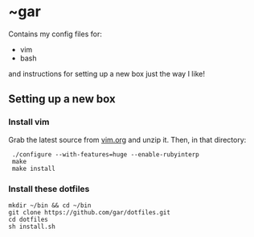 # ~gar

Contains my config files for:

 * vim
 * bash

and instructions for setting up a new box just the way I like!

## Setting up a new box

### Install vim

Grab the latest source from [vim.org](http://www.vim.org/download.php#unix) and unzip it. Then, in that directory:

     ./configure --with-features=huge --enable-rubyinterp
     make
     make install

### Install these dotfiles

    mkdir ~/bin && cd ~/bin
    git clone https://github.com/gar/dotfiles.git
    cd dotfiles
    sh install.sh

